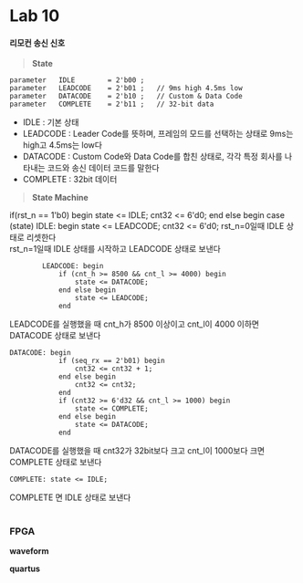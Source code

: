 
# Lab 10
#### **리모컨 송신 신호**

> **State**

    parameter	IDLE		= 2'b00	;
	parameter	LEADCODE	= 2'b01	;	// 9ms high 4.5ms low
	parameter	DATACODE	= 2'b10	;	// Custom & Data Code
	parameter	COMPLETE	= 2'b11	;	// 32-bit data

 - IDLE : 기본 상태
 - LEADCODE : Leader Code를 뜻하며, 프레임의 모드를 선택하는 상태로 9ms는 high고 4.5ms는 low다
 - DATACODE : Custom Code와 Data  Code를 합친 상태로, 각각 특정 회사를 나타내는 코드와 송신 데이터 코드를 말한다
 - COMPLETE : 32bit 데이터

> **State Machine**

	

if(rst_n == 1'b0) begin
		state <= IDLE;
		cnt32 <= 6'd0;
	end else begin
		case (state)
			IDLE: begin
				state <= LEADCODE;
				cnt32 <= 6'd0;
rst_n=0일때 IDLE 상태로 리셋한다  
rst_n=1일때 IDLE 상태를 시작하고 LEADCODE 상태로 보낸다

    
			LEADCODE: begin
				if (cnt_h >= 8500 && cnt_l >= 4000) begin
					state <= DATACODE;
				end else begin
					state <= LEADCODE;
				end

LEADCODE를 실행했을 때 cnt_h가 8500 이상이고 cnt_l이 4000 이하면 DATACODE 상태로 보낸다

    DATACODE: begin
				if (seq_rx == 2'b01) begin
					cnt32 <= cnt32 + 1;
				end else begin
					cnt32 <= cnt32;
				end
				if (cnt32 >= 6'd32 && cnt_l >= 1000) begin
					state <= COMPLETE;
				end else begin
					state <= DATACODE;
				end
DATACODE를 실행했을 때 cnt32가 32bit보다 크고 cnt_l이 1000보다 크면 COMPLETE 상태로 보낸다

    COMPLETE: state <= IDLE;
COMPLETE 면 IDLE 상태로 보낸다



#
### FPGA
**waveform**

**quartus**

<!--stackedit_data:
eyJoaXN0b3J5IjpbMTE2NzgwNDgwN119
-->